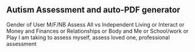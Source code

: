 ## Autism Assessment and auto-PDF generator
Gender of User M/F/NB
Assess All vs
Independent Living or Interact or Money and Finances or Relationships or Body and Me or School/work or Play
I am taking to assess myself, assess loved one, professional assessment
